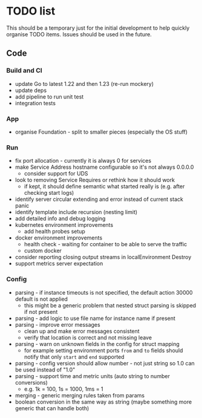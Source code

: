 # TODO list

This should be a temporary just for the initial development to help quickly organise TODO items. Issues should be used
in the future.

## Code

### Build and CI

- update Go to latest 1.22 and then 1.23 (re-run mockery)
- update deps
- add pipeline to run unit test
- integration tests

### App

- organise Foundation - split to smaller pieces (especially the OS stuff)

### Run

- fix port allocation - currently it is always 0 for services
- make Service Address hostname configurable so it's not always 0.0.0.0
  - consider support for UDS
- look to removing Service Requires or rethink how it should work
  - if kept, it should define semantic what started really is (e.g. after checking start logs)
- identify server circular extending and error instead of current stack panic
- identify template include recursion (nesting limit)
- add detailed info and debug logging
- kubernetes environment improvements
  - add health probes setup
- docker environment improvements
  - health check - waiting for container to be able to serve the traffic
  - custom docker 
- consider reporting closing output streams in localEnvironment Destroy
- support metrics server expectation

### Config

- parsing - if instance timeouts is not specified, the default action 30000 default is not applied
  - this might be a generic problem that nested struct parsing is skipped if not present
- parsing - add logic to use file name for instance name if present
- parsing - improve error messages
  - clean up and make error messages consistent
  - verify that location is correct and not missing leave
- parsing - warn on unknown fields in the config for struct mapping
  - for example setting environment ports `from` and `to` fields should notify that only `start` and `end` supported
- parsing - config version should allow number - not just string so 1.0 can be used instead of "1.0"
- parsing - support time and metric units (auto string to number conversions)
  - e.g. 1k = 100, 1s = 1000, 1ms = 1
- merging - generic merging rules taken from params
- boolean conversion in the same way as string (maybe something more generic that can handle both)

